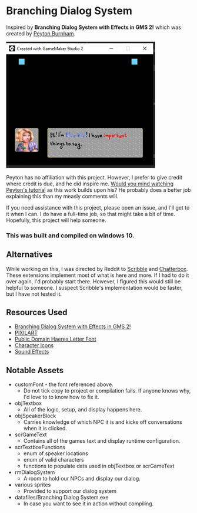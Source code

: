 # Branching Dialog System
 Inspired by **Branching Dialog System with Effects in GMS 2!** which was created by [Peyton Burnham](https://twitter.com/peydinburnham).

 ![Example Dialog!](sampleDialog.png)

Peyton has no affiliation with this project. However, I prefer to give credit where credit is due, and he did inspire me. [Would you mind watching Peyton's tutorial](https://www.youtube.com/playlist?list=PL14Yj-e2sgzzWFPozdX-HEjJFqjdIXQfF) as this work builds upon his? He probably does a better job explaining this than my measly comments will.

If you need assistance with this project, please open an issue, and I'll get to it when I can. I do have a full-time job, so that might take a bit of time. Hopefully, this project will help someone.

### This was built and compiled on windows 10.

## Alternatives

While working on this, I was directed by Reddit to [Scribble](https://github.com/JujuAdams/Scribble) and [Chatterbox](https://github.com/JujuAdams/chatterbox). These extensions implement most of what is here and more. If I had to do it over again, I'd probably start there. However, I figured this would still be helpful to someone. I suspect Scribble's implementation would be faster, but I have not tested it.


 ## Resources Used
- [Branching Dialog System with Effects in GMS 2!](https://www.youtube.com/playlist?list=PL14Yj-e2sgzzWFPozdX-HEjJFqjdIXQfF)
- [PIXILART](https://www.pixilart.com/)
- [Public Domain Haeres Letter Font](https://www.fontspace.com/haeres-letter-font-f53961)
- [Character Icons](https://free-game-assets.itch.io/free-rpg-fantasy-avatar-icons)
- [Sound Effects](https://www.fesliyanstudios.com/royalty-free-sound-effects-download/keyboard-typing-6)

## Notable Assets
- customFont - the font referenced above.
    - Do not tick copy to project or compilation fails. If anyone knows why, I'd love to to know how to fix it.
- objTextbox
  - All of the logic, setup, and display happens here.
- objSpeakerBlock
  - Carries knowledge of which NPC it is and kicks off conversations when it is clicked.
- scrGameText
  - Contains all of the games text and display runtime configuration.
- scrTextboxFunctions
  - enum of speaker locations
  - enum of valid characters
  - functions to populate data used in objTextbox or scrGameText
- rmDialogSystem
  - A room to hold our NPCs and display our dialog.
- various sprites
  - Provided to support our dialog system
- datafiles/Branching Dialog System.exe
  - In case you want to see it in action without compiling.
